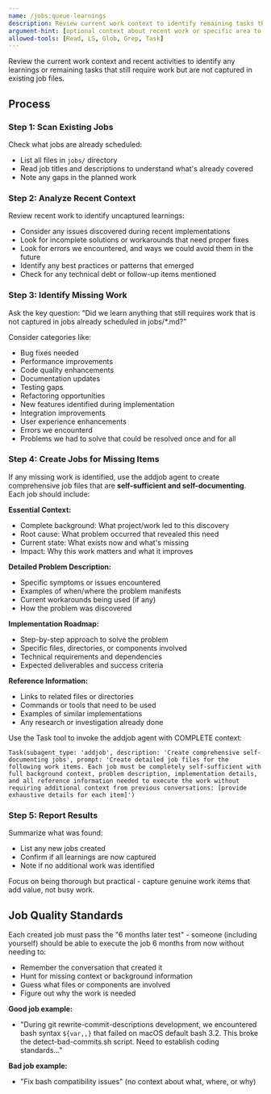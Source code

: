 ```yaml
---
name: /jobs:queue-learnings
description: Review current work context to identify remaining tasks that need to be captured as jobs, then create them using the addjob agent
argument-hint: [optional context about recent work or specific area to focus on]
allowed-tools: [Read, LS, Glob, Grep, Task]
---
```


Review the current work context and recent activities to identify any learnings or remaining tasks that still require work but are not captured in existing job files.

## Process

### Step 1: Scan Existing Jobs
Check what jobs are already scheduled:
- List all files in `jobs/` directory
- Read job titles and descriptions to understand what's already covered
- Note any gaps in the planned work

### Step 2: Analyze Recent Context
Review recent work to identify uncaptured learnings:
- Consider any issues discovered during recent implementations
- Look for incomplete solutions or workarounds that need proper fixes
- Look for errors we encountered, and ways we could avoid them in the future
- Identify any best practices or patterns that emerged
- Check for any technical debt or follow-up items mentioned

### Step 3: Identify Missing Work
Ask the key question: "Did we learn anything that still requires work that is not captured in jobs already scheduled in jobs/*.md?"

Consider categories like:
- Bug fixes needed
- Performance improvements
- Code quality enhancements
- Documentation updates
- Testing gaps
- Refactoring opportunities
- New features identified during implementation
- Integration improvements
- User experience enhancements
- Errors we encounterd
- Problems we had to solve that could be resolved once and for all

### Step 4: Create Jobs for Missing Items
If any missing work is identified, use the addjob agent to create comprehensive job files that are **self-sufficient and self-documenting**. Each job should include:

**Essential Context:**
- Complete background: What project/work led to this discovery
- Root cause: What problem occurred that revealed this need
- Current state: What exists now and what's missing
- Impact: Why this work matters and what it improves

**Detailed Problem Description:**
- Specific symptoms or issues encountered
- Examples of when/where the problem manifests
- Current workarounds being used (if any)
- How the problem was discovered

**Implementation Roadmap:**
- Step-by-step approach to solve the problem
- Specific files, directories, or components involved
- Technical requirements and dependencies
- Expected deliverables and success criteria

**Reference Information:**
- Links to related files or directories
- Commands or tools that need to be used
- Examples of similar implementations
- Any research or investigation already done

Use the Task tool to invoke the addjob agent with COMPLETE context:
```
Task(subagent_type: 'addjob', description: 'Create comprehensive self-documenting jobs', prompt: 'Create detailed job files for the following work items. Each job must be completely self-sufficient with full background context, problem description, implementation details, and all reference information needed to execute the work without requiring additional context from previous conversations: [provide exhaustive details for each item]')
```

### Step 5: Report Results
Summarize what was found:
- List any new jobs created
- Confirm if all learnings are now captured
- Note if no additional work was identified

Focus on being thorough but practical - capture genuine work items that add value, not busy work.

## Job Quality Standards

Each created job must pass the "6 months later test" - someone (including yourself) should be able to execute the job 6 months from now without needing to:
- Remember the conversation that created it
- Hunt for missing context or background information
- Guess what files or components are involved
- Figure out why the work is needed

**Good job example:**
- "During git rewrite-commit-descriptions development, we encountered bash syntax `${var,,}` that failed on macOS default bash 3.2. This broke the detect-bad-commits.sh script. Need to establish coding standards..."

**Bad job example:**
- "Fix bash compatibility issues" (no context about what, where, or why)